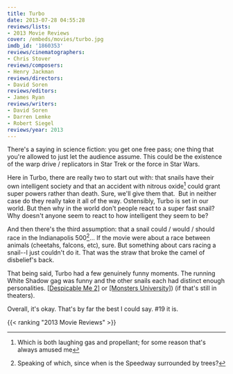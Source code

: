 ```yaml
---
title: Turbo
date: 2013-07-28 04:55:28
reviews/lists:
- 2013 Movie Reviews
cover: /embeds/movies/turbo.jpg
imdb_id: '1860353'
reviews/cinematographers:
- Chris Stover
reviews/composers:
- Henry Jackman
reviews/directors:
- David Soren
reviews/editors:
- James Ryan
reviews/writers:
- David Soren
- Darren Lemke
- Robert Siegel
reviews/year: 2013
---
```

There's a saying in science fiction: you get one free pass; one thing that you're allowed to just let the audience assume. This could be the existence of the warp drive / replicators in Star Trek or the force in Star Wars.

<!--more-->

Here in Turbo, there are really two to start out with: that snails have their own intelligent society and that an accident with nitrous oxide[^1] could grant super powers rather than death. Sure, we'll give them that.  But in neither case do they really take it all of the way. Ostensibly, Turbo is set in our world. But then why in the world don't people react to a super fast snail? Why doesn't anyone seem to react to how intelligent they seem to be?

And then there's the third assumption: that a snail could / would / should race in the Indianapolis 500[^2]... If the movie were about a race between animals (cheetahs, falcons, etc), sure. But something about cars racing a snail--I just couldn't do it. That was the straw that broke the camel of disbelief's back.

That being said, Turbo had a few genuinely funny moments. The running White Shadow gag was funny and the other snails each had distinct enough personalities. [[Despicable Me 2]]() or [[Monsters University]]()) (if that's still in theaters).

Overall, it's okay. That's by far the best I could say. #19 it is.

{{< ranking "2013 Movie Reviews" >}}

[^1]: Which is both laughing gas and propellant; for some reason that's always amused me
[^2]: Speaking of which, since when is the Speedway surrounded by trees?